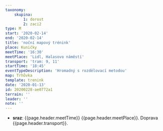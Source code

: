 ```yaml
---
taxonomy:
    skupina:
        1: dorost
        2: zaci2
type: M
start: '2020-02-14'
end: '2020-02-14'
title: 'noční mapový trénink'
place: Kuničky
meetTime: '16:30'
meetPlace: 'Lidl, Halasovo náměstí'
transport: 'tram: 9, 11'
startTime: '18:45'
eventTypeDescription: 'Hromadný s rozdělovací metodou'
map: Trhůvka
template: trenink
date: '2020-01-13'
id: 20200228-ae0772a1
terrain: ''
leader: ''
note: ''
---
```

* **sraz**: {{page.header.meetTime}} {{page.header.meetPlace}}. Doprava {{page.header.transport}}.
